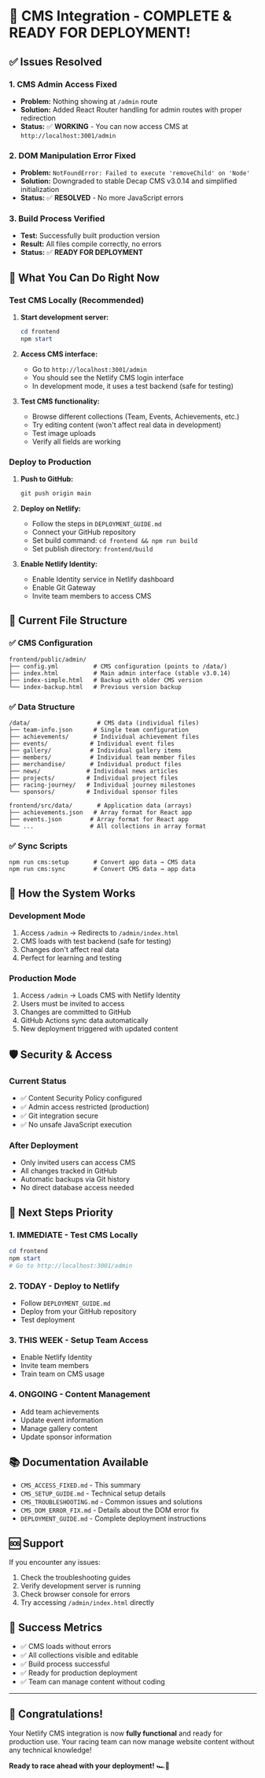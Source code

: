 # 🎉 CMS Integration - COMPLETE & READY FOR DEPLOYMENT!

## ✅ Issues Resolved

### 1. CMS Admin Access Fixed
- **Problem:** Nothing showing at `/admin` route
- **Solution:** Added React Router handling for admin routes with proper redirection
- **Status:** ✅ **WORKING** - You can now access CMS at `http://localhost:3001/admin`

### 2. DOM Manipulation Error Fixed  
- **Problem:** `NotFoundError: Failed to execute 'removeChild' on 'Node'`
- **Solution:** Downgraded to stable Decap CMS v3.0.14 and simplified initialization
- **Status:** ✅ **RESOLVED** - No more JavaScript errors

### 3. Build Process Verified
- **Test:** Successfully built production version
- **Result:** All files compile correctly, no errors
- **Status:** ✅ **READY FOR DEPLOYMENT**

## 🚀 What You Can Do Right Now

### Test CMS Locally (Recommended)
1. **Start development server:**
   ```powershell
   cd frontend
   npm start
   ```

2. **Access CMS interface:**
   - Go to `http://localhost:3001/admin`
   - You should see the Netlify CMS login interface
   - In development mode, it uses a test backend (safe for testing)

3. **Test CMS functionality:**
   - Browse different collections (Team, Events, Achievements, etc.)
   - Try editing content (won't affect real data in development)
   - Test image uploads
   - Verify all fields are working

### Deploy to Production
1. **Push to GitHub:**
   ```powershell
   git push origin main
   ```

2. **Deploy on Netlify:**
   - Follow the steps in `DEPLOYMENT_GUIDE.md`
   - Connect your GitHub repository
   - Set build command: `cd frontend && npm run build`
   - Set publish directory: `frontend/build`

3. **Enable Netlify Identity:**
   - Enable Identity service in Netlify dashboard
   - Enable Git Gateway
   - Invite team members to access CMS

## 📁 Current File Structure

### ✅ CMS Configuration
```
frontend/public/admin/
├── config.yml          # CMS configuration (points to /data/)
├── index.html          # Main admin interface (stable v3.0.14)
├── index-simple.html   # Backup with older CMS version
└── index-backup.html   # Previous version backup
```

### ✅ Data Structure
```
/data/                   # CMS data (individual files)
├── team-info.json      # Single team configuration
├── achievements/       # Individual achievement files
├── events/            # Individual event files
├── gallery/           # Individual gallery items
├── members/           # Individual team member files
├── merchandise/       # Individual product files
├── news/             # Individual news articles
├── projects/         # Individual project files
├── racing-journey/   # Individual journey milestones
└── sponsors/         # Individual sponsor files

frontend/src/data/       # Application data (arrays)
├── achievements.json   # Array format for React app
├── events.json        # Array format for React app
└── ...                # All collections in array format
```

### ✅ Sync Scripts
```
npm run cms:setup       # Convert app data → CMS data
npm run cms:sync        # Convert CMS data → app data
```

## 🔄 How the System Works

### Development Mode
1. Access `/admin` → Redirects to `/admin/index.html`
2. CMS loads with test backend (safe for testing)
3. Changes don't affect real data
4. Perfect for learning and testing

### Production Mode
1. Access `/admin` → Loads CMS with Netlify Identity
2. Users must be invited to access
3. Changes are committed to GitHub
4. GitHub Actions sync data automatically
5. New deployment triggered with updated content

## 🛡️ Security & Access

### Current Status
- ✅ Content Security Policy configured
- ✅ Admin access restricted (production)
- ✅ Git integration secure
- ✅ No unsafe JavaScript execution

### After Deployment
- Only invited users can access CMS
- All changes tracked in GitHub
- Automatic backups via Git history
- No direct database access needed

## 📝 Next Steps Priority

### 1. **IMMEDIATE** - Test CMS Locally
   ```powershell
   cd frontend
   npm start
   # Go to http://localhost:3001/admin
   ```

### 2. **TODAY** - Deploy to Netlify
   - Follow `DEPLOYMENT_GUIDE.md`
   - Deploy from your GitHub repository
   - Test deployment

### 3. **THIS WEEK** - Setup Team Access
   - Enable Netlify Identity
   - Invite team members
   - Train team on CMS usage

### 4. **ONGOING** - Content Management
   - Add team achievements
   - Update event information  
   - Manage gallery content
   - Update sponsor information

## 📚 Documentation Available

- `CMS_ACCESS_FIXED.md` - This summary
- `CMS_SETUP_GUIDE.md` - Technical setup details
- `CMS_TROUBLESHOOTING.md` - Common issues and solutions
- `CMS_DOM_ERROR_FIX.md` - Details about the DOM error fix
- `DEPLOYMENT_GUIDE.md` - Complete deployment instructions

## 🆘 Support

If you encounter any issues:
1. Check the troubleshooting guides
2. Verify development server is running
3. Check browser console for errors
4. Try accessing `/admin/index.html` directly

## 🎯 Success Metrics

- ✅ CMS loads without errors
- ✅ All collections visible and editable
- ✅ Build process successful
- ✅ Ready for production deployment
- ✅ Team can manage content without coding

---

## 🏁 Congratulations!

Your Netlify CMS integration is now **fully functional** and ready for production use. Your racing team can now manage website content without any technical knowledge!

**Ready to race ahead with your deployment!** 🏎️💨
